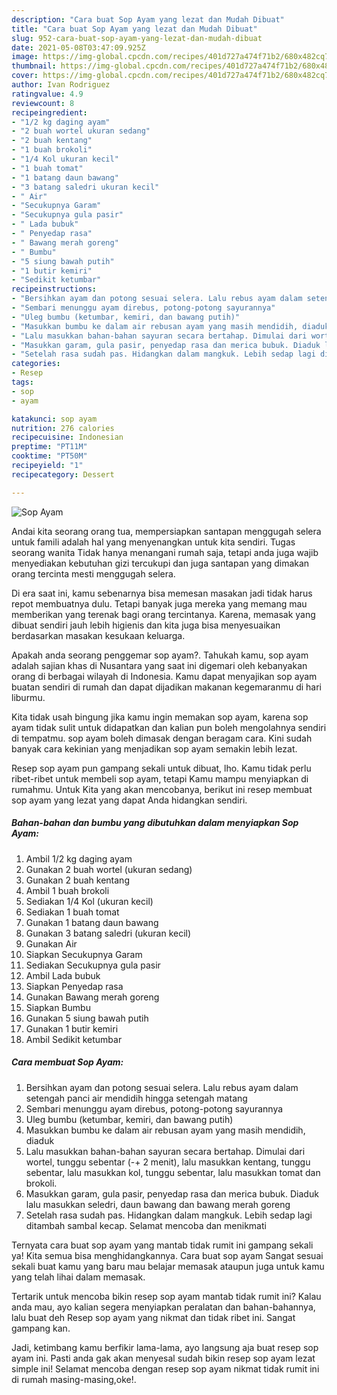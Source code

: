 ```yaml
---
description: "Cara buat Sop Ayam yang lezat dan Mudah Dibuat"
title: "Cara buat Sop Ayam yang lezat dan Mudah Dibuat"
slug: 952-cara-buat-sop-ayam-yang-lezat-dan-mudah-dibuat
date: 2021-05-08T03:47:09.925Z
image: https://img-global.cpcdn.com/recipes/401d727a474f71b2/680x482cq70/sop-ayam-foto-resep-utama.jpg
thumbnail: https://img-global.cpcdn.com/recipes/401d727a474f71b2/680x482cq70/sop-ayam-foto-resep-utama.jpg
cover: https://img-global.cpcdn.com/recipes/401d727a474f71b2/680x482cq70/sop-ayam-foto-resep-utama.jpg
author: Ivan Rodriguez
ratingvalue: 4.9
reviewcount: 8
recipeingredient:
- "1/2 kg daging ayam"
- "2 buah wortel ukuran sedang"
- "2 buah kentang"
- "1 buah brokoli"
- "1/4 Kol ukuran kecil"
- "1 buah tomat"
- "1 batang daun bawang"
- "3 batang saledri ukuran kecil"
- " Air"
- "Secukupnya Garam"
- "Secukupnya gula pasir"
- " Lada bubuk"
- " Penyedap rasa"
- " Bawang merah goreng"
- " Bumbu"
- "5 siung bawah putih"
- "1 butir kemiri"
- "Sedikit ketumbar"
recipeinstructions:
- "Bersihkan ayam dan potong sesuai selera. Lalu rebus ayam dalam setengah panci air mendidih hingga setengah matang"
- "Sembari menunggu ayam direbus, potong-potong sayurannya"
- "Uleg bumbu (ketumbar, kemiri, dan bawang putih)"
- "Masukkan bumbu ke dalam air rebusan ayam yang masih mendidih, diaduk"
- "Lalu masukkan bahan-bahan sayuran secara bertahap. Dimulai dari wortel, tunggu sebentar (-+ 2 menit), lalu masukkan kentang, tunggu sebentar, lalu masukkan kol, tunggu sebentar, lalu masukkan tomat dan brokoli."
- "Masukkan garam, gula pasir, penyedap rasa dan merica bubuk. Diaduk lalu masukkan seledri, daun bawang dan bawang merah goreng"
- "Setelah rasa sudah pas. Hidangkan dalam mangkuk. Lebih sedap lagi ditambah sambal kecap. Selamat mencoba dan menikmati"
categories:
- Resep
tags:
- sop
- ayam

katakunci: sop ayam 
nutrition: 276 calories
recipecuisine: Indonesian
preptime: "PT11M"
cooktime: "PT50M"
recipeyield: "1"
recipecategory: Dessert

---
```



![Sop Ayam](https://img-global.cpcdn.com/recipes/401d727a474f71b2/680x482cq70/sop-ayam-foto-resep-utama.jpg)

Andai kita seorang orang tua, mempersiapkan santapan menggugah selera untuk famili adalah hal yang menyenangkan untuk kita sendiri. Tugas seorang  wanita Tidak hanya menangani rumah saja, tetapi anda juga wajib menyediakan kebutuhan gizi tercukupi dan juga santapan yang dimakan orang tercinta mesti menggugah selera.

Di era  saat ini, kamu sebenarnya bisa memesan masakan jadi tidak harus repot membuatnya dulu. Tetapi banyak juga mereka yang memang mau memberikan yang terenak bagi orang tercintanya. Karena, memasak yang dibuat sendiri jauh lebih higienis dan kita juga bisa menyesuaikan berdasarkan masakan kesukaan keluarga. 



Apakah anda seorang penggemar sop ayam?. Tahukah kamu, sop ayam adalah sajian khas di Nusantara yang saat ini digemari oleh kebanyakan orang di berbagai wilayah di Indonesia. Kamu dapat menyajikan sop ayam buatan sendiri di rumah dan dapat dijadikan makanan kegemaranmu di hari liburmu.

Kita tidak usah bingung jika kamu ingin memakan sop ayam, karena sop ayam tidak sulit untuk didapatkan dan kalian pun boleh mengolahnya sendiri di tempatmu. sop ayam boleh dimasak dengan beragam cara. Kini sudah banyak cara kekinian yang menjadikan sop ayam semakin lebih lezat.

Resep sop ayam pun gampang sekali untuk dibuat, lho. Kamu tidak perlu ribet-ribet untuk membeli sop ayam, tetapi Kamu mampu menyiapkan di rumahmu. Untuk Kita yang akan mencobanya, berikut ini resep membuat sop ayam yang lezat yang dapat Anda hidangkan sendiri.

<!--inarticleads1-->

##### Bahan-bahan dan bumbu yang dibutuhkan dalam menyiapkan Sop Ayam:

1. Ambil 1/2 kg daging ayam
1. Gunakan 2 buah wortel (ukuran sedang)
1. Gunakan 2 buah kentang
1. Ambil 1 buah brokoli
1. Sediakan 1/4 Kol (ukuran kecil)
1. Sediakan 1 buah tomat
1. Gunakan 1 batang daun bawang
1. Gunakan 3 batang saledri (ukuran kecil)
1. Gunakan  Air
1. Siapkan Secukupnya Garam
1. Sediakan Secukupnya gula pasir
1. Ambil  Lada bubuk
1. Siapkan  Penyedap rasa
1. Gunakan  Bawang merah goreng
1. Siapkan  Bumbu
1. Gunakan 5 siung bawah putih
1. Gunakan 1 butir kemiri
1. Ambil Sedikit ketumbar




<!--inarticleads2-->

##### Cara membuat Sop Ayam:

1. Bersihkan ayam dan potong sesuai selera. Lalu rebus ayam dalam setengah panci air mendidih hingga setengah matang
1. Sembari menunggu ayam direbus, potong-potong sayurannya
1. Uleg bumbu (ketumbar, kemiri, dan bawang putih)
1. Masukkan bumbu ke dalam air rebusan ayam yang masih mendidih, diaduk
1. Lalu masukkan bahan-bahan sayuran secara bertahap. Dimulai dari wortel, tunggu sebentar (-+ 2 menit), lalu masukkan kentang, tunggu sebentar, lalu masukkan kol, tunggu sebentar, lalu masukkan tomat dan brokoli.
1. Masukkan garam, gula pasir, penyedap rasa dan merica bubuk. Diaduk lalu masukkan seledri, daun bawang dan bawang merah goreng
1. Setelah rasa sudah pas. Hidangkan dalam mangkuk. Lebih sedap lagi ditambah sambal kecap. Selamat mencoba dan menikmati




Ternyata cara buat sop ayam yang mantab tidak rumit ini gampang sekali ya! Kita semua bisa menghidangkannya. Cara buat sop ayam Sangat sesuai sekali buat kamu yang baru mau belajar memasak ataupun juga untuk kamu yang telah lihai dalam memasak.

Tertarik untuk mencoba bikin resep sop ayam mantab tidak rumit ini? Kalau anda mau, ayo kalian segera menyiapkan peralatan dan bahan-bahannya, lalu buat deh Resep sop ayam yang nikmat dan tidak ribet ini. Sangat gampang kan. 

Jadi, ketimbang kamu berfikir lama-lama, ayo langsung aja buat resep sop ayam ini. Pasti anda gak akan menyesal sudah bikin resep sop ayam lezat simple ini! Selamat mencoba dengan resep sop ayam nikmat tidak rumit ini di rumah masing-masing,oke!.

